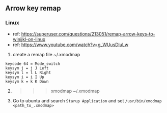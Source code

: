 ## Arrow key remap

### Linux
* ref: https://superuser.com/questions/213051/remap-arrow-keys-to-winijkl-on-linux
* ref: https://www.youtube.com/watch?v=g_WUusDluLw


1. create a remap file ~/.xmodmap

```
keycode 64 = Mode_switch
keysym j = j J Left
keysym l = l L Right
keysym i = i I Up
keysym k = k K Down
```

2. >>> xmodmap ~/.xmodmap

3. Go to ubuntu and search `Starup Application` and set `/usr/bin/xmodmap <path_to_.xmodmap>`
